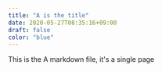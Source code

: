 ```yaml
---
title: "A is the title"
date: 2020-05-27T08:35:16+09:00
draft: false
color: "blue"
---
```


This is the A markdown file, it's a single page